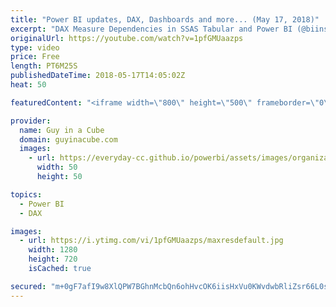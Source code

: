 ```yaml
---
title: "Power BI updates, DAX, Dashboards and more... (May 17, 2018)"
excerpt: "DAX Measure Dependencies in SSAS Tabular and Power BI (@biinsightnz) http://biinsight.com/dax-measure-dependencies-in-ssas-tabular-and-power-bi/  SQL, M or DAX? (@Paul_Turley) https://sqlserverbi.blog/2018/05/12/sql-m-or-dax/  Announcing Dashboard Theming in the Power BI Service https://powerbi.microsoft.com/en-us/blog/announcing-dashboard-theming-in-the-power-bi-service/"
originalUrl: https://youtube.com/watch?v=1pfGMUaazps
type: video
price: Free
length: PT6M25S
publishedDateTime: 2018-05-17T14:05:02Z
heat: 50

featuredContent: "<iframe width=\"800\" height=\"500\" frameborder=\"0\" src=\"https://www.youtube.com/embed/1pfGMUaazps\" allow=\"accelerometer; autoplay; encrypted-media; gyroscope; picture-in-picture\" allowfullscreen></iframe>"

provider:
  name: Guy in a Cube
  domain: guyinacube.com
  images:
    - url: https://everyday-cc.github.io/powerbi/assets/images/organizations/guyinacube.com-50x50.jpg
      width: 50
      height: 50

topics:
  - Power BI
  - DAX

images:
  - url: https://i.ytimg.com/vi/1pfGMUaazps/maxresdefault.jpg
    width: 1280
    height: 720
    isCached: true

secured: "m+0gF7afI9w8XlQPW7BGhnMcbQn6ohHvcOK6iisHxVu0KWvdwbRliZsr66L0s39WE8d3vWTS8WezTbmYNmqMqyGcJcrP4mf8OO6+aofGc3hgrhJIOEsjRo8YtSYh7jkVstJt6rxQztREi76UDAikUhNHQDhRGfCMriy0EQ6LX3N8yCDL82ZgPlpwRFd/h4KL98WiQg0qZLt5yess4zQA0g2nwtRJH1holqQ+U3XbBr26FEgvSFgTjlHYfFWHeX9plrgFIXFvG/whJNRADreyp54nur/s43SWxvARHiJGWMsAyxbbscO+uAZSI2F9hUrxuY2QaEciz6chGQ8nlDJoLFHAOrm16ZgBLw41Ni40V9iLnduxzz06k4fS6v6/5UC+9XTFi00Ve09bjfPs6CLx0J4KfyqPiVKPHFzzFDrjvfU=;NTahwkIzOGUSxic6Yo2bUw=="
---
```


